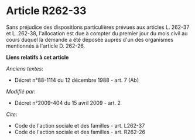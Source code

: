 # Article R262-33

Sans préjudice des dispositions particulières prévues aux articles L. 262-37 et L. 262-38, l'allocation est due à compter du
premier jour du mois civil au cours duquel la demande a été déposée auprès d'un des organismes mentionnés à l'article D.
262-26.

**Liens relatifs à cet article**

_Anciens textes_:

  - Décret n°88-1114 du 12 décembre 1988 - art. 7 (Ab)

_Modifié par_:

  - Décret n°2009-404 du 15 avril 2009 - art. 2

_Cite_:

  - Code de l'action sociale et des familles - art. L262-37
  - Code de l'action sociale et des familles - art. R262-26
